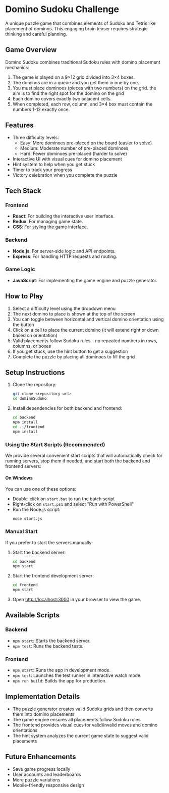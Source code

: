 # Domino Sudoku Challenge

A unique puzzle game that combines elements of Sudoku and Tetris like placement of dominos. This engaging brain teaser requires strategic thinking and careful planning.

## Game Overview

Domino Sudoku combines traditional Sudoku rules with domino placement mechanics:

1. The game is played on a 9×12 grid divided into 3×4 boxes.
2. The dominos are in a queue and you get them in one by one.
3. You must place dominoes (pieces with two numbers) on the grid. the aim is to find the right spot for the domino on the grid
4. Each domino covers exactly two adjacent cells.
5. When completed, each row, column, and 3×4 box must contain the numbers 1-12 exactly once.

## Features

- Three difficulty levels:
  - Easy: More dominoes pre-placed on the board (easier to solve)
  - Medium: Moderate number of pre-placed dominoes
  - Hard: Fewer dominoes pre-placed (harder to solve)
- Interactive UI with visual cues for domino placement
- Hint system to help when you get stuck
- Timer to track your progress
- Victory celebration when you complete the puzzle

## Tech Stack

### Frontend
- **React**: For building the interactive user interface.
- **Redux**: For managing game state.
- **CSS**: For styling the game interface.

### Backend
- **Node.js**: For server-side logic and API endpoints.
- **Express**: For handling HTTP requests and routing.

### Game Logic
- **JavaScript**: For implementing the game engine and puzzle generator.

## How to Play

1. Select a difficulty level using the dropdown menu
2. The next domino to place is shown at the top of the screen
3. You can toggle between horizontal and vertical domino orientation using the button
4. Click on a cell to place the current domino (it will extend right or down based on orientation)
5. Valid placements follow Sudoku rules - no repeated numbers in rows, columns, or boxes
6. If you get stuck, use the hint button to get a suggestion
7. Complete the puzzle by placing all dominoes to fill the grid

## Setup Instructions

1. Clone the repository:
   ```bash
   git clone <repository-url>
   cd dominoSuduko
   ```

2. Install dependencies for both backend and frontend:
   ```bash
   cd backend
   npm install
   cd ../frontend
   npm install
   ```

### Using the Start Scripts (Recommended)

We provide several convenient start scripts that will automatically check for running servers, stop them if needed, and start both the backend and frontend servers:

#### On Windows

You can use one of these options:
- Double-click on `start.bat` to run the batch script
- Right-click on `start.ps1` and select "Run with PowerShell"
- Run the Node.js script: 
  ```
  node start.js
  ```

### Manual Start

If you prefer to start the servers manually:

1. Start the backend server:
   ```bash
   cd backend
   npm start
   ```

2. Start the frontend development server:
   ```bash
   cd frontend
   npm start
   ```

3. Open [http://localhost:3000](http://localhost:3000) in your browser to view the game.

## Available Scripts

### Backend
- `npm start`: Starts the backend server.
- `npm test`: Runs the backend tests.

### Frontend
- `npm start`: Runs the app in development mode.
- `npm test`: Launches the test runner in interactive watch mode.
- `npm run build`: Builds the app for production.

## Implementation Details

- The puzzle generator creates valid Sudoku grids and then converts them into domino placements
- The game engine ensures all placements follow Sudoku rules
- The frontend provides visual cues for valid/invalid moves and domino orientations
- The hint system analyzes the current game state to suggest valid placements

## Future Enhancements

- Save game progress locally
- User accounts and leaderboards
- More puzzle variations
- Mobile-friendly responsive design
